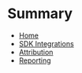 # Summary

* [Home](README.md)
* [SDK Integrations](sdk-integrations/README.md)
* [Attribution](attribution/README.md)
* [Reporting](reporting/README.md)

